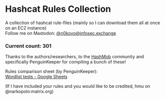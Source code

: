 # Hashcat Rules Collection

A collection of hashcat rule-files (mainly so I can download them all at once on an EC2 instance)<br>
Follow me on Mastodon: [@n0kovo@infosec.exchange](https://infosec.exchange/@n0kovo)

### Current count: 301

Thanks to the authors/researchers, to the [HashMob](https://hashmob.net/) community and specifically PenguinKeeper for compiling a bunch of these!

Rules comparison sheet (by PenguinKeeper):<br>
[Wordlist tests - Google Sheets](https://docs.google.com/spreadsheets/d/1qQNwggWIWtL-m0EYrRg_vdwHOrZCY-SnWcYTwQN0fMk/edit#gid=1952927995)

(If I have included your rules and you would like to be credited, hmu on @narkopolo:matrix.org)
